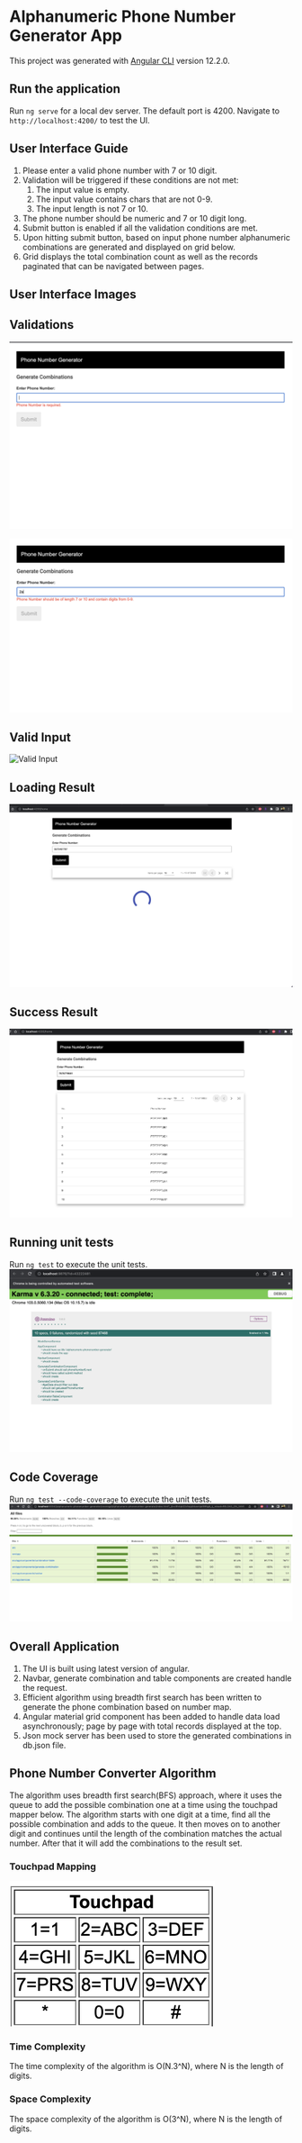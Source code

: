 # Alphanumeric Phone Number Generator App

This project was generated with [Angular CLI](https://github.com/angular/angular-cli) version 12.2.0.

## Run the application

Run `ng serve` for a local dev server. The default port is 4200. Navigate to `http://localhost:4200/` to test the UI.

## User Interface Guide

1. Please enter a valid phone number with 7 or 10 digit.
2. Validation will be triggered if these conditions are not met:
   1. The input value is empty.
   2. The input value contains chars that are not 0-9. 
   3. The input length is not 7 or 10.
3. The phone number should be numeric and 7 or 10 digit long.
4. Submit button is enabled if all the validation conditions are met.
5. Upon hitting submit button, based on input phone number alphanumeric combinations are generated and displayed on grid below.
6. Grid displays the total combination count as well as the records paginated that can be navigated between pages.

## User Interface Images

## Validations
![Validation](/images/required_validation.png?raw=true "Required Validation")

![Validation](/images/validation_error.png?raw=true "Incorrect Data Validation")

## Valid Input
![Valid Input](/images/incorrectResult.png?raw=true "Valid Phone Number")

## Loading Result
![Loading Result](/images/loading_screen.png?raw=true "Loading Screen")

## Success Result
![Success Result](/images/success_result.png?raw=true "Loading Screen")

## Running unit tests

Run `ng test` to execute the unit tests.
![Unit Test](/images/unit_tests.png?raw=true "Loading Screen")

## Code Coverage
Run `ng test --code-coverage` to execute the unit tests.
![Code Coverage](/images/code_coverage.png?raw=true "Loading Screen")

## Overall Application
1. The UI is built using latest version of angular.
2. Navbar, generate combination and table components are created handle the request.
3. Efficient algorithm using breadth first search has been written to generate the phone combination based on number map.
4. Angular material grid component has been added to handle data load asynchronously; page by page with total records displayed at the top.
5. Json mock server has been used to store the generated combinations in db.json file.

## Phone Number Converter Algorithm
The algorithm uses breadth first search(BFS) approach, where it uses the queue to add the possible combination one at a time using the touchpad mapper below. The algorithm starts with one digit at a time, find all the possible combination and adds to the queue. It then moves on to another digit and continues until the length of the combination matches the actual number. After that it will add the combinations to the result set.
### Touchpad Mapping
![Touch Pad](/images/touchpad.png?raw=true "Touch Pad")
### Time Complexity
The time complexity of the algorithm is O(N.3^N), where N is the length of digits.
### Space Complexity
The space complexity of the algorithm is O(3^N), where N is the length of digits.

